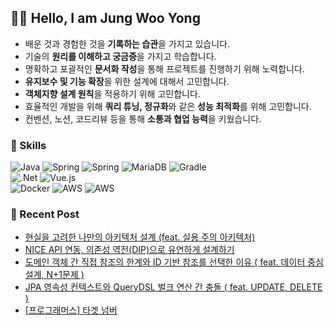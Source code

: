 ## 👨‍💻 Hello, I am Jung Woo Yong
- 배운 것과 경험한 것을 **기록하는 습관**을 가지고 있습니다.
- 기술의 **원리를 이해하고 궁금증**을 가지고 학습합니다.
- 명확하고 포괄적인 **문서화 작성**을 통해 프로젝트를 진행하기 위해 노력합니다.
- **유지보수 및 기능 확장**을 위한 설계에 대해서 고민합니다.
- **객체지향 설계 원칙**을 적용하기 위해 고민합니다.
- 효율적인 개발을 위해 **쿼리 튜닝, 정규화**와 같은 **성능 최적화**를 위해 고민합니다.
- 컨벤션, 노션, 코드리뷰 등을 통해 **소통과 협업 능력**을 키웠습니다.


### 📌 Skills
![Java](https://img.shields.io/badge/JAVA-007396.svg?style=flat-square&logo=openjdk&logoColor=white) ![Spring](https://img.shields.io/badge/SprintBoot-236DB33F.svg?style=flat-square&logo=springboot&logoColor=white) ![Spring](https://img.shields.io/badge/JPA-236DB33F.svg?style=flat-square&logo=JPA&logoColor=white) ![MariaDB](https://img.shields.io/badge/MariaDB-003545?style=flat-square&logo=mariadb&logoColor=white) ![Gradle](https://img.shields.io/badge/Gradle-02303A.svg?style=flat-square&logo=Gradle&logoColor=white) <br/>
![.Net](https://img.shields.io/badge/.NET-512BD4.svg?style=flat-square&logo=.net&logoColor=white) ![Vue.js](https://img.shields.io/badge/Vue.js-4FC08D.svg?style=flat-square&logo=vue.js&logoColor=white) <br/>
 ![Docker](https://img.shields.io/badge/Docker-%230db7ed.svg?style=flat-square&logo=docker&logoColor=white) ![AWS](https://img.shields.io/badge/AWS%20EC2-FF9900.svg?style=flat-square&logo=amazonec2&logoColor=white) ![AWS](https://img.shields.io/badge/AWS%20RDS-527FFF.svg?style=flat-square&logo=amazonrds&logoColor=white) 


  
### 📝 Recent Post 
<!-- BLOG-POST-LIST:START -->
- [현실을 고려한 나만의 아키텍처 설계 &lpar;feat. 실용 주의 아키텍처&rpar;](https://velog.io/@wooyong99/%ED%98%84%EC%8B%A4%EC%9D%84-%EA%B3%A0%EB%A0%A4%ED%95%9C-%EB%82%98%EB%A7%8C%EC%9D%98-%EC%95%84%ED%82%A4%ED%85%8D%EC%B2%98-%EC%84%A4%EA%B3%84-feat.-%EC%8B%A4%EC%9A%A9-%EC%A3%BC%EC%9D%98-%EC%95%84%ED%82%A4%ED%85%8D%EC%B2%98)
- [NICE API 연동, 의존성 역전&lpar;DIP&rpar;으로 유연하게 설계하기](https://velog.io/@wooyong99/NICE-API-%EC%97%B0%EB%8F%99-%EC%9D%98%EC%A1%B4%EC%84%B1-%EC%97%AD%EC%A0%84DIP%EC%9C%BC%EB%A1%9C-%EC%9C%A0%EC%97%B0%ED%95%98%EA%B2%8C-%EC%84%A4%EA%B3%84%ED%95%98%EA%B8%B0)
- [도메인 객체 간 직접 참조의 한계와 ID 기반 참조를 선택한 이유 &lpar; feat. 데이터 중심 설계, N+1문제 &rpar;](https://velog.io/@wooyong99/%EA%B0%9D%EC%B2%B4-%EC%B0%B8%EC%A1%B0%EB%A1%9C-%EC%9D%B8%ED%95%9C-%EB%AC%B8%EC%A0%9C%EC%A0%90-feat.-%EB%8F%84%EB%A9%94%EC%9D%B8-%EC%A3%BC%EB%8F%84-%EA%B0%9C%EB%B0%9C-N1)
- [JPA 영속성 컨텍스트와 QueryDSL 벌크 연산 간 충돌 &lpar; feat. UPDATE, DELETE &rpar;](https://velog.io/@wooyong99/JPA-%EC%98%81%EC%86%8D%EC%84%B1-%EC%BB%A8%ED%85%8D%EC%8A%A4%ED%8A%B8%EC%99%80-QueryDSL-%EB%B2%8C%ED%81%AC-%EC%97%B0%EC%82%B0-%EA%B0%84-%EC%B6%A9%EB%8F%8C-feat.-UPDATE-DELETE)
- [[프로그래머스] 타겟 넘버](https://velog.io/@wooyong99/%ED%94%84%EB%A1%9C%EA%B7%B8%EB%9E%98%EB%A8%B8%EC%8A%A4-%ED%83%80%EA%B2%9F-%EB%84%98%EB%B2%84)
<!-- BLOG-POST-LIST:END -->

</div>
</div>
